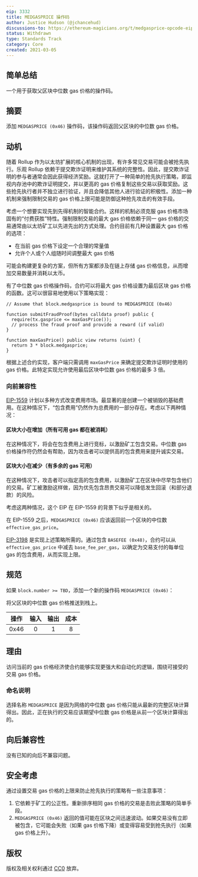 ```yaml
---
eip: 3332
title: MEDGASPRICE 操作码
author: Justice Hudson (@jchancehud)
discussions-to: https://ethereum-magicians.org/t/medgasprice-opcode-eip/5480
status: Withdrawn
type: Standards Track
category: Core
created: 2021-03-05
---
```


## 简单总结

一个用于获取父区块中位数 gas 价格的操作码。

## 摘要

添加 `MEDGASPRICE (0x46)` 操作码，该操作码返回父区块的中位数 gas 价格。

## 动机

随着 Rollup 作为以太坊扩展的核心机制的出现，有许多常见交易可能会被抢先执行。乐观 Rollup 依赖于提交欺诈证明来维护其系统的完整性。因此，提交欺诈证明的参与者通常会因此获得经济奖励。这就打开了一种简单的抢先执行策略，即监视内存池中的欺诈证明提交，并以更高的 gas 价格复制这些交易以获取奖励。这些抢先执行者并不独立进行验证，并且会降低其他人进行验证的积极性。添加一种机制来强制限制交易的 gas 价格上限可能是防御这种抢先攻击的有效手段。

考虑一个想要实现先到先得机制的智能合约。这样的机制必须克服 gas 价格市场固有的“付费获胜”特性。强制限制交易的最大 gas 价格依赖于同一 gas 价格的交易通常由以太坊矿工以先进先出的方式处理。合约目前有几种设置最大 gas 价格的选项：

- 在当前 gas 价格下设定一个合理的常量值
- 允许个人或个人组随时间调整最大 gas 价格

可能会构建更复杂的方案，但所有方案都涉及在链上存储 gas 价格信息，从而增加交易数量并消耗以太币。

有了中位数 gas 价格操作码，合约可以将最大 gas 价格设置为最后区块 gas 价格的函数。这可以很容易地使用以下策略实现：

```
// Assume that block.medgasprice is bound to MEDGASPRICE (0x46)

function submitFraudProof(bytes calldata proof) public {
  require(tx.gasprice <= maxGasPrice());
  // process the fraud proof and provide a reward (if valid)
}

function maxGasPrice() public view returns (uint) {
  return 3 * block.medgasprice;
}
```

根据上述合约实现，客户端只需调用 `maxGasPrice` 来确定提交欺诈证明时使用的 gas 价格。此特定实现允许使用最后区块中位数 gas 价格的最多 3 倍。

### 向前兼容性

[EIP-1559](https://eips.ethereum.org/EIPS/eip-1559) 计划以多种方式改变费用市场。最显著的是创建一个被销毁的基础费用。在这种情况下，“包含费用”仍然作为总费用的一部分存在。考虑以下两种情况：

#### 区块大小在增加（所有可用 gas 都在被消耗）

在这种情况下，将会在包含费用上进行竞标，以激励矿工包含交易。中位数 gas 价格操作符仍然会有帮助，因为攻击者可以提供高的包含费用来提升诚实交易。

#### 区块大小在减少（有多余的 gas 可用）

在这种情况下，攻击者可以指定高的包含费用，以激励矿工在区块中尽早包含他们的交易。矿工被激励这样做，因为优先包含昂贵交易可以降低发生回滚（和部分退款）的风险。

考虑这两种情况，这个 EIP 在 EIP-1559 的背景下似乎是相关的。

在 EIP-1559 之后，`MEDGASPRICE (0x46)` 应该返回前一个区块的中位数 `effective_gas_price`。

[EIP-3198](https://eips.ethereum.org/EIPS/eip-3198) 是实现上述策略所需的。通过包含 `BASEFEE (0x48)`，合约可以从 `effective_gas_price` 中减去 `base_fee_per_gas`，以确定为交易支付的每单位 gas 的包含费用，从而实现上限。

## 规范

如果 `block.number >= TBD`，添加一个新的操作码 `MEDGASPRICE (0x46)`：

将父区块的中位数 gas 价格推送到栈上。

|  操作  | 输入  | 输出  | 成本  |
|:----:  |:-----:|:------:|:----: |
| 0x46   |   0   |    1   |   8   |

## 理由

访问当前的 gas 价格经济使合约能够实现更强大和自动化的逻辑，围绕可接受的交易 gas 价格。

### 命名说明

选择名称 `MEDGASPRICE` 是因为网络的中位数 gas 价格只能从最新的完整区块计算得出。因此，正在执行的交易应该期望中位数 gas 价格是从前一个区块计算得出的。

## 向后兼容性

没有已知的向后不兼容问题。

## 安全考虑

通过设置交易 gas 价格的上限来防止抢先执行的策略有一些注意事项：

1. 它依赖于矿工的公正性。重新排序相同 gas 价格的交易是击败此策略的简单手段。
2. `MEDGASPRICE (0x46)` 返回的值可能在区块之间迅速波动。如果交易没有立即被包含，它可能会失败（如果 gas 价格下降）或变得容易受到抢先执行（如果 gas 价格上升）。

## 版权

版权及相关权利通过 [CC0](../LICENSE.md) 放弃。